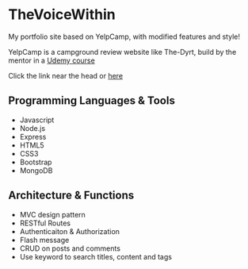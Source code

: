 # TheVoiceWithin

My portfolio site based on YelpCamp, with modified features and style!

YelpCamp is a campground review website like The-Dyrt, build by the mentor in a <a href="https://www.udemy.com/the-web-developer-bootcamp">Udemy course</a>

Click the link near the head or <a href="https://the-voice-within.herokuapp.com/">here</a>

## Programming Languages & Tools
  <ul>
    <li>Javascript</li>
    <li>Node.js</li>
    <li>Express</li>  
    <li>HTML5</li>
    <li>CSS3</li>
    <li>Bootstrap</li>
    <li>MongoDB</li>
  </ul>

## Architecture & Functions

<ul>
  <li>MVC design pattern</li>
  <li>RESTful Routes</li>
  <li>Authenticaiton & Authorization</li>
  <li>Flash message</li>
  <li>CRUD on posts and comments</li>
  <li>Use keyword to search titles, content and tags</li>
</ul>
